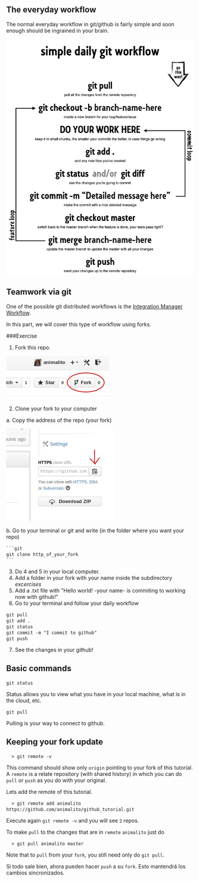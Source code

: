 The everyday workflow
---------------------

The normal everyday workflow in git/github is fairly simple and soon enough should be ingrained in your brain.

![flujo](img/simple-daily-git-workflow.jpg "daily workflow")

Teamwork via git
----------------

One of the possible git distributed workflows is the [Integration Manager Workflow](http://git-scm.com/book/en/Distributed-Git-Distributed-Workflows#Integration-Manager-Workflow).

In this part, we will cover this type of workflow using forks.

###Exercise

1. Fork this repo. 

  ![click it](img/forkbutton.jpg "fork it!")

2. Clone your fork to your computer

  a. Copy the address of the repo (your fork) 

  ![click on](img/cloneit.jpg)
  
  b. Go to your terminal or git and write (in the folder where you want your repo)
  
    ```git
    git clone http_of_your_fork
    ```
3. Do 4 and 5 in your local computer.
4. Add a folder in your fork with your name inside the subdirectory *excercises*
5. Add a .txt file with "Hello world! -your name- is commiting to working now with github!"
6. Go to your terminal and follow your daily workflow

  ```git
  git pull
  git add .
  git status
  git commit -m "I commit to github"
  git push
  ```

7. See the changes in your github!

Basic commands
--------------

```git
git status
```
Status allows you to view what you have in your local machine, what is in the cloud, etc.

```git
git pull
```

Pulling is your way to connect to github. 

Keeping your fork update
------------------------

```
  > git remote -v
```
This command should show only `origin` pointing to your fork of this tutorial. A `remote` is a relate repository (with 
shared history) in which you can do `pull` or `push` as you do with your original.

Lets add the remote of this tutorial.

```
  > git remote add animalito https://github.com/animalito/github_tutorial.git
```

Execute again `git remote -v` and you will see `2` repos.

To make `pull` to the changes that are in `remote` `animalito` just do

```
  > git pull animalito master
```

Note that to `pull` from your `fork`, you still need only do `git pull`.

Si todo sale bien, ahora pueden hacer `push` a su `fork`. Esto mantendrá los cambios sincronizados.




